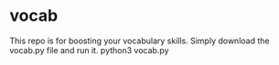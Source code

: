 # vocab
This repo is for boosting your vocabulary skills.
Simply download the vocab.py file and run it.
python3 vocab.py

